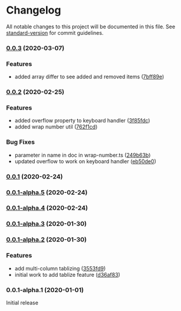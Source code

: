 # Changelog

All notable changes to this project will be documented in this file. See [standard-version](https://github.com/conventional-changelog/standard-version) for commit guidelines.

### [0.0.3](https://github.com/unicorn-utterances/batteries-not-included/compare/v0.0.2...v0.0.3) (2020-03-07)


### Features

* added array differ to see added and removed items ([7bff89e](https://github.com/unicorn-utterances/batteries-not-included/commit/7bff89e3d1380a045af9f24da7f01ec1fce3b21f))

### [0.0.2](https://github.com/unicorn-utterances/batteries-not-included/compare/v0.0.1...v0.0.2) (2020-02-25)


### Features

* added overflow property to keyboard handler ([3f85fdc](https://github.com/unicorn-utterances/batteries-not-included/commit/3f85fdcc9ff2bf2e765585c500b0d2f3421c92dc))
* added wrap number util ([762f1cd](https://github.com/unicorn-utterances/batteries-not-included/commit/762f1cd5ff60274b221eccf6da829b72fac97d7b))


### Bug Fixes

* parameter in name in doc in wrap-number.ts ([249b63b](https://github.com/unicorn-utterances/batteries-not-included/commit/249b63bebe1816655dd64cc1acf7f57875b0613e))
* updated overflow to work on keyboard handler ([eb50de0](https://github.com/unicorn-utterances/batteries-not-included/commit/eb50de0c401d98f84a5c9628c6d34c6cef311eb1))

### [0.0.1](https://github.com/unicorn-utterances/batteries-not-included/compare/v0.0.1-alpha.5...v0.0.1) (2020-02-24)

### [0.0.1-alpha.5](https://github.com/unicorn-utterances/batteries-not-included/compare/v0.0.1-alpha.4...v0.0.1-alpha.5) (2020-02-24)

### [0.0.1-alpha.4](https://github.com/unicorn-utterances/batteries-not-included/compare/v0.0.1-alpha.3...v0.0.1-alpha.4) (2020-02-24)

### [0.0.1-alpha.3](https://github.com/unicorn-utterances/batteries-not-included/compare/v0.0.1-alpha.2...v0.0.1-alpha.3) (2020-01-30)

### [0.0.1-alpha.2](https://github.com/unicorn-utterances/batteries-not-included/compare/v0.0.1-alpha.1...v0.0.1-alpha.2) (2020-01-30)


### Features

* add multi-column tablizing ([3553fd9](https://github.com/unicorn-utterances/batteries-not-included/commit/3553fd91a83db0136ba3dc5071599c58ec8676cb))
* initial work to add tablize feature ([d36af83](https://github.com/unicorn-utterances/batteries-not-included/commit/d36af83c8ab222c61361865e30a6d8043b47d83e))

### 0.0.1-alpha.1 (2020-01-01)

Initial release
